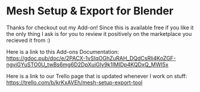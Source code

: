 # Mesh Setup & Export for Blender

  Thanks for checkout out my Add-on! Since this is available free if you like it the only thing I ask is for you to review it positively on the marketplace you recieved it from :)

  Here is a link to this Add-ons Documentation: https://gdoc.pub/doc/e/2PACX-1vSIqOGhZuRAH_DQdCsRli4KoZGF-ngviGYuSTO0U_twBs6mg6D2DpXuiGIy9k1IMIDp4KQDxQ_MWI5x

  Here is a link to our Trello page that is updated whenever I work on stuff: https://trello.com/b/krKxAVEh/mesh-setup-export-tool
